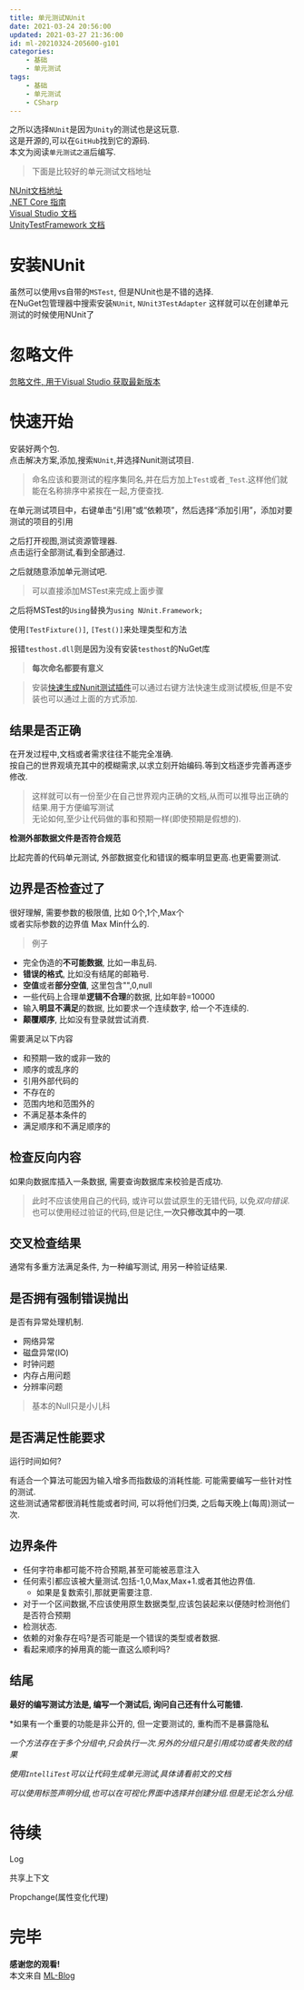 ```yaml
---
title: 单元测试NUnit
date: 2021-03-24 20:56:00
updated: 2021-03-27 21:36:00
id: ml-20210324-205600-g101
categories:
	- 基础
	- 单元测试
tags: 
	- 基础
	- 单元测试
	- CSharp
---
```


之所以选择`NUnit`是因为`Unity`的测试也是这玩意.  
这是开源的,可以在`GitHub`找到它的源码.  
本文为阅读`单元测试之道`后编写.

> 下面是比较好的单元测试文档地址

[NUnit文档地址][NUnitDoc_Link]  
[.NET Core 指南][DotNetCoreUTDoc_Link]  
[Visual Studio 文档][VisualStudioUTDoc_Link]  
[UnityTestFramework 文档][UnityTestFrameworkDoc_Link]  

<!--more-->

# 安装NUnit

虽然可以使用vs自带的`MSTest`, 但是NUnit也是不错的选择.  
在NuGet包管理器中搜索安装`NUnit`, `NUnit3TestAdapter` 这样就可以在创建单元测试的时候使用NUnit了

# 忽略文件

[忽略文件, 用于Visual Studio 获取最新版本][VisualStudio.gitignore_Link] 

# 快速开始

安装好两个包.  
点击解决方案,添加,搜索`NUnit`,并选择Nunit测试项目.

> 命名应该和要测试的程序集同名,并在后方加上`Test`或者`_Test`.这样他们就能在名称排序中紧挨在一起,方便查找.

在单元测试项目中，右键单击“引用”或“依赖项”，然后选择“添加引用”，添加对要测试的项目的引用

之后打开视图,测试资源管理器.  
点击运行全部测试,看到全部通过.  

之后就随意添加单元测试吧.

> 可以直接添加MSTest来完成上面步骤

之后将MSTest的`Using`替换为`using NUnit.Framework;`

使用`[TestFixture()]`, `[Test()]`来处理类型和方法

报错`testhost.dll`则是因为没有安装`testhost`的NuGet库

> **每次命名都要有意义**

> 安装[快速生成Nunit测试插件](https://marketplace.visualstudio.com/items?itemName=NUnitDevelopers.TestGeneratorNUnitextension-18371)可以通过右键方法快速生成测试模板,但是不安装也可以通过上面的方式添加.

## 结果是否正确

在开发过程中,文档或者需求往往不能完全准确.  
按自己的世界观填充其中的模糊需求,以求立刻开始编码.等到文档逐步完善再逐步修改.

> 这样就可以有一份至少在自己世界观内正确的文档,从而可以推导出正确的结果.用于方便编写测试  
> 无论如何,至少让代码做的事和预期一样(即使预期是假想的).

**检测外部数据文件是否符合规范**

比起完善的代码单元测试, 外部数据变化和错误的概率明显更高.也更需要测试.

## 边界是否检查过了

很好理解, 需要参数的极限值, 比如 0个,1个,Max个  
或者实际参数的边界值 Max Min什么的.

> 例子

* 完全伪造的**不可能数据**, 比如一串乱码.
* **错误的格式**, 比如没有结尾的邮箱号.
* **空值**或者**部分空值**, 这里包含"",0,null
* 一些代码上合理单**逻辑不合理**的数据, 比如年龄=10000
* 输入**明显不满足**的数据, 比如要求一个连续数字, 给一个不连续的.
* **颠覆顺序**, 比如没有登录就尝试消费.

需要满足以下内容

* 和预期一致的或非一致的
* 顺序的或乱序的
* 引用外部代码的
* 不存在的
* 范围内地和范围外的
* 不满足基本条件的
* 满足顺序和不满足顺序的

## 检查反向内容

如果向数据库插入一条数据, 需要查询数据库来校验是否成功.

> 此时不应该使用自己的代码, 或许可以尝试原生的无错代码, 以免*双向错误*.  
> 也可以使用经过验证的代码,但是记住,**一次只修改其中的一项**.

## 交叉检查结果

通常有多重方法满足条件, 为一种编写测试, 用另一种验证结果.

## 是否拥有强制错误抛出

是否有异常处理机制.

* 网络异常
* 磁盘异常(IO)
* 时钟问题
* 内存占用问题
* 分辨率问题

> 基本的Null只是小儿科

## 是否满足性能要求

运行时间如何?

有适合一个算法可能因为输入增多而指数级的消耗性能. 可能需要编写一些针对性的测试.  
这些测试通常都很消耗性能或者时间, 可以将他们归类, 之后每天晚上(每周)测试一次.


## 边界条件

* 任何字符串都可能不符合预期,甚至可能被恶意注入
* 任何索引都应该被大量测试.包括-1,0,Max,Max+1.或者其他边界值.
  * 如果是复数索引,那就更需要注意.
* 对于一个区间数据,不应该使用原生数据类型,应该包装起来以便随时检测他们是否符合预期
* 检测状态.
* 依赖的对象存在吗?是否可能是一个错误的类型或者数据.
* 看起来顺序的掉用真的能一直这么顺利吗?


## 结尾

**最好的编写测试方法是, 编写一个测试后, 询问自己还有什么可能错.**

*如果有一个重要的功能是非公开的, 但一定要测试的, 重构而不是暴露隐私

*一个方法存在于多个分组中,只会执行一次.另外的分组只是引用成功或者失败的结果*

*使用`IntelliTest`可以让代码生成单元测试,具体请看前文的文档*

*可以使用标签声明分组,也可以在可视化界面中选择并创建分组.但是无论怎么分组.*


# 待续

Log

共享上下文

Propchange(属性变化代理)

# 完毕

**感谢您的观看!**  
本文来自 [ML-Blog][ML-Blog_Link]

<!-- 图片 -->

<!-- 链接 -->

[NUnitDoc_Link]:https://docs.nunit.org/articles/nunit/intro.html "NUnitDoc"
[DotNetCoreUTDoc_Link]:https://www.bookstack.cn/read/dotnet/7bc375a213bb0ecc.md ".NetCore单元测试文档"
[VisualStudioUTDoc_Link]:https://docs.microsoft.com/zh-cn/visualstudio/test/unit-test-basics?view=vs-2019 "VisualStudio单元测试文档"
[UnityTestFrameworkDoc_Link]:https://docs.unity3d.com/Packages/com.unity.test-framework@2.0/manual/index.html "Unity单元测试文档"

[VisualStudio.gitignore_Link]:https://github.com/github/gitignore/blob/master/VisualStudio.gitignore "VisualStudio 忽略文件"

<!-- 水印 -->
[ML-Blog_Link]:https://userminghaoli.github.io/ "我的博客"
